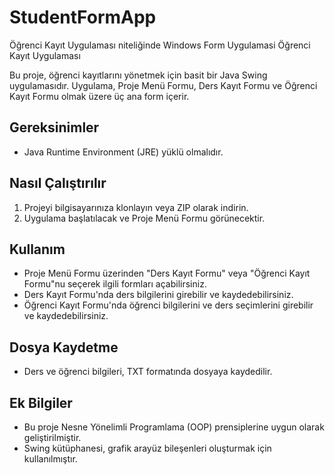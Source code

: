 # StudentFormApp
 Öğrenci Kayıt Uygulaması niteliğinde Windows Form Uygulamasi
Öğrenci Kayıt Uygulaması

Bu proje, öğrenci kayıtlarını yönetmek için basit bir Java Swing uygulamasıdır. Uygulama, Proje Menü Formu, Ders Kayıt Formu ve Öğrenci Kayıt Formu olmak üzere üç ana form içerir.

## Gereksinimler

- Java Runtime Environment (JRE) yüklü olmalıdır.

## Nasıl Çalıştırılır

1. Projeyi bilgisayarınıza klonlayın veya ZIP olarak indirin.
2. Uygulama başlatılacak ve Proje Menü Formu görünecektir.

## Kullanım

- Proje Menü Formu üzerinden "Ders Kayıt Formu" veya "Öğrenci Kayıt Formu"nu seçerek ilgili formları açabilirsiniz.
- Ders Kayıt Formu'nda ders bilgilerini girebilir ve kaydedebilirsiniz.
- Öğrenci Kayıt Formu'nda öğrenci bilgilerini ve ders seçimlerini girebilir ve kaydedebilirsiniz.

## Dosya Kaydetme

- Ders ve öğrenci bilgileri, TXT formatında dosyaya kaydedilir.


## Ek Bilgiler

- Bu proje Nesne Yönelimli Programlama (OOP) prensiplerine uygun olarak geliştirilmiştir.
- Swing kütüphanesi, grafik arayüz bileşenleri oluşturmak için kullanılmıştır.



